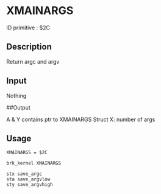 # XMAINARGS

ID primitive : $2C

## Description

Return argc and argv

## Input

Nothing

##Output

A & Y contains ptr to XMAINARGS Struct
X: number of args

## Usage

``` ca65
XMAINARGS = $2C

brk_kernel XMAINARGS

stx save_argc
sta save_argvlow
sty save_argvhigh
``` 


